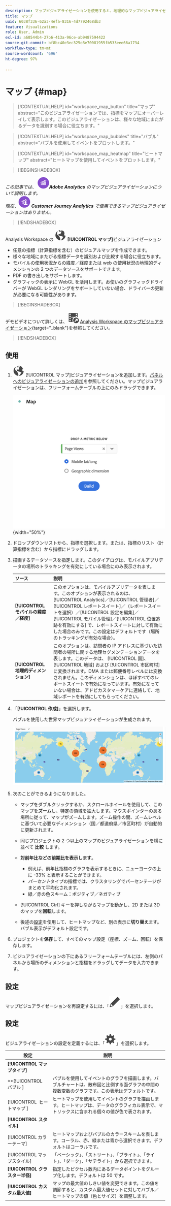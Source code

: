 ```yaml
---
description: マップビジュアライゼーションを使用すると、地理的なマップビジュアライゼーションにデータをプロットできます。
title: マップ
uuid: 6038f336-62a3-4efa-8316-4d7792468db3
feature: Visualizations
role: User, Admin
exl-id: a60544b4-27b6-413a-96ce-ab9487594422
source-git-commit: bf8bc40e3ec325e8e70081955fb533eee66a1734
workflow-type: tm+mt
source-wordcount: '696'
ht-degree: 97%

---
```


# マップ {#map}

<!-- markdownlint-disable MD034 -->

<!-- markdownlint-disable MD034 -->

>[!CONTEXTUALHELP]
>id="workspace_map_button"
>title="マップ"
>abstract="このビジュアライゼーションでは、指標をマップにオーバーレイして表示します。このビジュアライゼーションは、様々な地域にまたがるデータを識別する場合に役立ちます。"

<!-- markdownlint-enable MD034 -->

<!-- markdownlint-disable MD034 -->

>[!CONTEXTUALHELP]
>id="workspace_map_bubbles"
>title="バブル"
>abstract="バブルを使用してイベントをプロットします。"

<!-- markdownlint-enable MD034 -->

<!-- markdownlint-disable MD034 -->

>[!CONTEXTUALHELP]
>id="workspace_map_heatmap"
>title="ヒートマップ"
>abstract="ヒートマップを使用してイベントをプロットします。"

<!-- markdownlint-enable MD034 -->


>[!BEGINSHADEBOX]

_この記事では、_ ![AdobeAnalytics](/help/assets/icons/AdobeAnalytics.svg) _&#x200B;**Adobe Analytics** のマップビジュアライゼーションについて説明します。_<br/>_現在、_![CustomerJourneyAnalytics](/help/assets/icons/CustomerJourneyAnalytics.svg) _&#x200B;**Customer Journey Analytics** で使用できるマップビジュアライゼーションはありません。_

>[!ENDSHADEBOX]



Analysis Workspace の ![地球儀](/help/assets/icons/Globe.svg) **[!UICONTROL マップ]**&#x200B;ビジュアライゼーション

* 任意の指標（計算指標を含む）のビジュアルマップを作成できます。
* 様々な地域にまたがる指標データを識別および比較する場合に役立ちます。
* モバイルの使用状況からの緯度／経度または web の使用状況の地理的ディメンションの 2 つのデータソースをサポートできます。
* PDF の書き出しをサポートします。
* グラフィックの表示に WebGL を活用します。お使いのグラフィックドライバーが WebGL レンダリングをサポートしていない場合、ドライバーの更新が必要になる可能性があります。


>[!BEGINSHADEBOX]

デモビデオについて詳しくは、![VideoCheckedOut](/help/assets/icons/VideoCheckedOut.svg) [Analysis Workspace のマップビジュアライゼーション](https://video.tv.adobe.com/v/23559/?quality=12){target="_blank"}を参照してください。

>[!ENDSHADEBOX]


## 使用

1. ![マップ](/help/assets/icons/Globe.svg) [!UICONTROL マップ]ビジュアライゼーションを追加します。[パネルへのビジュアライゼーションの追加](freeform-analysis-visualizations.md#add-visualizations-to-a-panel)を参照してください。マップビジュアライゼーションは、フリーフォームテーブルの上にのみドラッグできます。

   ![マップ設定](assets/map-configuration.png){width="50%"}

1. ドロップダウンリストから、指標を選択します。または、指標のリスト（計算指標を含む）から指標にドラッグします。
1. 描画するデータソースを指定します。このダイアログは、モバイルアプリデータの場所のトラッキングを有効にしている場合にのみ表示されます。

   | ソース | 説明 |
   | --- | --- |
   | **[!UICONTROL モバイルの緯度／経度]** | このオプションは、モバイルアプリデータを表します。このオプションが表示されるのは、 [!UICONTROL Analytics]／[!UICONTROL 管理者]／[!UICONTROL レポートスイート]／（レポートスイートを選択）／[!UICONTROL 設定を編集]／[!UICONTROL モバイル管理]／[!UICONTROL 位置追跡を有効にする] で、レポートスイートに対して有効にした場合のみです。この設定はデフォルトです（場所のトラッキングが有効な場合）。 |
   | **[!UICONTROL 地理的ディメンション]** | このオプションは、訪問者の IP アドレスに基づいた訪問者の場所に関する地理セグメンテーションデータを表します。このデータは、 [!UICONTROL 国]、 [!UICONTROL 地域] および [!UICONTROL 市区町村] に変換されます。DMA または郵便番号レベルには変換されません。このディメンションは、ほぼすべてのレポートスイートで有効になっています。有効になっていない場合は、アドビカスタマーケアに連絡して、地域レポートを有効にしてもらってください。 |

1. 「**[!UICONTROL 作成]**」を選択します。

   バブルを使用した世界マップビジュアライゼーションが生成されます。

   ![](assets/bubble-world-view.png)

1. 次のことができるようになりました。

   * マップをダブルクリックするか、スクロールホイールを使用して、このマップを&#x200B;**ズーム**&#x200B;し、特定の領域を拡大します。マウスポインターのある場所に従って、マップがズームします。ズーム操作の間、ズームレベルに基づいて必要なディメンション（国／都道府県／市区町村）が自動的に更新されます。
   * 同じプロジェクトの 2 つ以上のマップのビジュアライゼーションを横に並べて **比較** します。
   * **対前年比などの前期比を表示します**。

      * 例えば、前年比指標のグラフを表示するときに、ニューヨークの上に -33% と表示することができます。
      * *パーセント*&#x200B;タイプの指標では、クラスタリングでパーセンテージがまとめて平均化されます。
      * 緑／赤の色スキーム：ポジティブ／ネガティブ

   * [!UICONTROL Ctrl] キーを押しながらマップを動かし、2D または 3D のマップを&#x200B;**回転**&#x200B;します。

   * 後述の[設定](/help/analyze/analysis-workspace/visualizations/map-visualization.md#section_5F89C620A6AA42BC8E0955478B3A427E)を使用して、ヒートマップなど、別の表示に&#x200B;**切り替え**&#x200B;ます。バブル表示がデフォルト設定です。

1. プロジェクトを&#x200B;**保存**&#x200B;して、すべてのマップ設定（座標、ズーム、回転）を保存します。
1. ビジュアライゼーションの下にあるフリーフォームテーブルには、左側のパネルから場所のディメンションと指標をドラッグしてデータを入力できます。



## 設定

マップビジュアライゼーションを再設定するには、「![編集](/help/assets/icons/Edit.svg)」を選択します。


## 設定

ビジュアライゼーションの設定を定義するには、「![設定](/help/assets/icons/Setting.svg)」を選択します。

| 設定 | 説明 |
|--- |--- |
| **[!UICONTROL マップタイプ]** | |
| **[!UICONTROL &#x200B; バブル &#x200B;] | バブルを使用してイベントのグラフを描画します。バブルチャートは、散布図と比例する面グラフの中間の複数変数のグラフです。この表示はデフォルトです。 |
| [!UICONTROL &#x200B; ヒートマップ &#x200B;] | ヒートマップを使用してイベントのグラフを描画します。ヒートマップは、データのグラフィカル表示で、マトリックスに含まれる個々の値が色で表されます。 |
| **[!UICONTROL スタイル]** | |
| [!UICONTROL カラーテーマ] | ヒートマップおよびバブルのカラースキームを表します。コーラル、赤、緑または青から選択できます。デフォルトはコーラルです。 |
| [!UICONTROL マップスタイル] | 「ベーシック」、「ストリート」、「ブライト」、「ライト」、「ダーク」、「サテライト」から選択できます。 |
| **[!UICONTROL クラスター半径]** | 指定したピクセル数内にあるデータポイントをグループ化します。デフォルトは 50 です。 |
| **[!UICONTROL カスタム最大値]** | マップの最大値のしきい値を変更できます。この値を調節すると、カスタム最大値セットに対してバブル／ヒートマップの値（色とサイズ）を調整します。 |

<!--
## Build a time-parting heatmap

Here is a video on the topic:

>[!VIDEO](https://video.tv.adobe.com/v/26991/?quality=12)

-->

